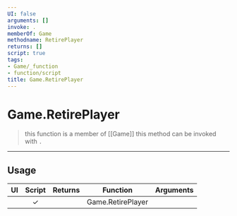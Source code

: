 ```yaml
---
UI: false
arguments: []
invoke: .
memberOf: Game
methodname: RetirePlayer
returns: []
script: true
tags:
- Game/_function
- function/script
title: Game.RetirePlayer
---
```

# Game.RetirePlayer
> this function is a member of [[Game]]
> this method can be invoked with `.`
-----
## Usage
|  UI | Script | Returns | Function | Arguments |
|:---:|:------:|-------:|:--------:|:---------|
| |✓||Game.RetirePlayer||
